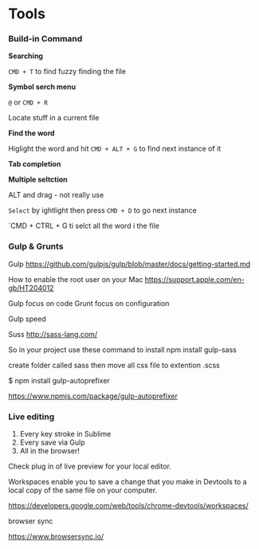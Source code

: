 # Tools

### Build-in Command

**Searching**

`CMD + T` to find fuzzy finding the file


**Symbol serch menu**

`@` or `CMD + R`

Locate stuff in a current file

**Find the word**

Higlight the word and hit `CMD + ALT + G` to find next instance of it

**Tab completion**

**Multiple seltction**

ALT and drag - not really use

`Select` by ightlight then press `CMD + D` to go next instance

`CMD + CTRL + G ti selct all the word i the file

### Gulp & Grunts

Gulp https://github.com/gulpjs/gulp/blob/master/docs/getting-started.md

How to enable the root user on your Mac
https://support.apple.com/en-gb/HT204012


Gulp focus on code 
Grunt focus on configuration

Gulp speed

Suss
http://sass-lang.com/

So in your project
use these command to install
npm install gulp-sass

create folder called sass
then move all css file to extention .scss

$ npm install gulp-autoprefixer

https://www.npmjs.com/package/gulp-autoprefixer



### Live editing

1. Every key stroke in Sublime
2. Every save via Gulp
3. All in the browser!

Check plug in of live preview for your local editor.


Workspaces enable you to save a change that you make in Devtools to a local copy 
of the same file on your computer.

https://developers.google.com/web/tools/chrome-devtools/workspaces/

browser sync

https://www.browsersync.io/









